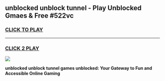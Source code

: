 
## unblocked unblock tunnel - Play Unblocked Gmaes & Free #522vc
<h3>
<a href="https://news.freeplayer.one?title=unblocked_unblock_tunnel&ref=03M">CLICK TO PLAY</a></h3>
<hr>

<h3>
<a href="https://news.freeplayer.one?title=unblocked_unblock_tunnel&ref=03M">CLICK 2 PLAY</a>
  
</h3>

<a href="https://news.freeplayer.one?title=unblocked_unblock_tunnel&ref=03M"><img src="https://clearcache.store/games.png"></a>


**unblocked unblock tunnel games unblocked: Your Gateway to Fun and Accessible Online Gaming**
